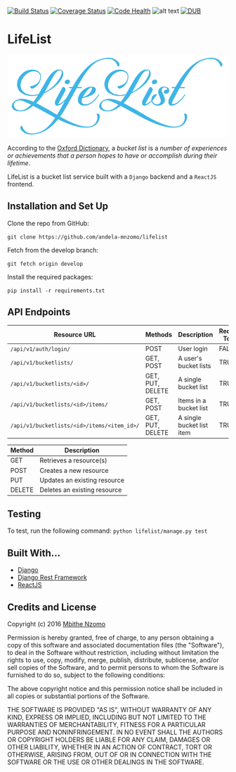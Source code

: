 [![Build Status](https://travis-ci.org/andela-mnzomo/life-list.svg?branch=develop)](https://travis-ci.org/andela-mnzomo/life-list)
[![Coverage Status](https://coveralls.io/repos/github/andela-mnzomo/life-list/badge.svg)](https://coveralls.io/github/andela-mnzomo/life-list)
[![Code Health](https://landscape.io/github/andela-mnzomo/life-list/develop/landscape.svg?style=flat)](https://landscape.io/github/andela-mnzomo/life-list/develop)
![alt text](https://img.shields.io/badge/python-2.7-blue.svg)
[![DUB](https://img.shields.io/dub/l/vibe-d.svg)]()

# LifeList
![LifeList Logo](https://github.com/andela-mnzomo/life-list/blob/develop/lifelist/api/static/images/logo_blue_large.png)


According to the [Oxford Dictionary](http://www.oxforddictionaries.com/definition/english/bucket-list),
a *bucket list* is a *number of experiences or achievements that a person hopes
to have or accomplish during their lifetime*.

LifeList is a bucket list service built with a `Django` backend and a `ReactJS` frontend.

## Installation and Set Up
Clone the repo from GitHub:
```
git clone https://github.com/andela-mnzomo/lifelist
```

Fetch from the develop branch:
```
git fetch origin develop
```

Install the required packages:
```
pip install -r requirements.txt
```

## API Endpoints

| Resource URL | Methods | Description | Requires Token |
| -------- | ------------- | --------- |--------------- |
|  `/api/v1/auth/login/` | POST | User login | FALSE |
| `/api/v1/bucketlists/` | GET, POST | A user's bucket lists | TRUE |
| `/api/v1/bucketlists/<id>/` | GET, PUT, DELETE | A single bucket list | TRUE |
| `/api/v1/bucketlists/<id>/items/` | GET, POST | Items in a bucket list | TRUE |
| `/api/v1/bucketlists/<id>/items/<item_id>/` | GET, PUT, DELETE| A single bucket list item | TRUE |

| Method | Description |
|------- | ----------- |
| GET | Retrieves a resource(s) |
| POST | Creates a new resource |
| PUT | Updates an existing resource |
| DELETE | Deletes an existing resource |

## Testing
To test, run the following command: `python lifelist/manage.py test`


## Built With...
* [Django](https://www.djangoproject.com/)
* [Django Rest Framework](http://www.django-rest-framework.org/)
* [ReactJS](http://facebook.github.io/react)

## Credits and License

Copyright (c) 2016 [Mbithe Nzomo](https://github.com/andela-mnzomo)

Permission is hereby granted, free of charge, to any person obtaining a copy of this software and associated documentation files (the "Software"), to deal in the Software without restriction, including without limitation the rights to use, copy, modify, merge, publish, distribute, sublicense, and/or sell copies of the Software, and to permit persons to whom the Software is furnished to do so, subject to the following conditions:

The above copyright notice and this permission notice shall be included in all copies or substantial portions of the Software.

THE SOFTWARE IS PROVIDED "AS IS", WITHOUT WARRANTY OF ANY KIND, EXPRESS OR IMPLIED, INCLUDING BUT NOT LIMITED TO THE WARRANTIES OF MERCHANTABILITY, FITNESS FOR A PARTICULAR PURPOSE AND NONINFRINGEMENT. IN NO EVENT SHALL THE AUTHORS OR COPYRIGHT HOLDERS BE LIABLE FOR ANY CLAIM, DAMAGES OR OTHER LIABILITY, WHETHER IN AN ACTION OF CONTRACT, TORT OR OTHERWISE, ARISING FROM, OUT OF OR IN CONNECTION WITH THE SOFTWARE OR THE USE OR OTHER DEALINGS IN THE SOFTWARE.

